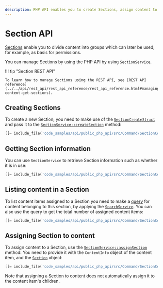 ```yaml
---
description: PHP API enables you to create Sections, assign content to them as well as get various information about the Section.
---
```


# Section API

[Sections](sections.md) enable you to divide content into groups
which can later be used, for example, as basis for permissions.

You can manage Sections by using the PHP API by using `SectionService`.

!!! tip "Section REST API"

    To learn how to manage Sections using the REST API, see [REST API reference](../../api/rest_api/rest_api_reference/rest_api_reference.html#managing-content-get-sections).

## Creating Sections

To create a new Section, you need to make use of the [`SectionCreateStruct`](https://github.com/ibexa/core/blob/main/src/contracts/Repository/Values/Content/SectionCreateStruct.php)
and pass it to the [`SectionService::createSection`](https://github.com/ibexa/core/blob/main/src/contracts/Repository/SectionService.php#L32) method:

``` php 
[[= include_file('code_samples/api/public_php_api/src/Command/SectionCommand.php', 58, 62) =]]
```

## Getting Section information

You can use `SectionService` to retrieve Section information such as whether it is in use:

``` php
[[= include_file('code_samples/api/public_php_api/src/Command/SectionCommand.php', 76, 81) =]]
```

## Listing content in a Section

To list content items assigned to a Section you need to make a [query](search_api.md)
for content belonging to this section, by applying the [`SearchService`](https://github.com/ibexa/core/blob/main/src/contracts/Repository/SearchService.php).
You can also use the query to get the total number of assigned content items:

``` php
[[= include_file('code_samples/api/public_php_api/src/Command/SectionCommand.php', 69, 75) =]][[= include_file('code_samples/api/public_php_api/src/Command/SectionCommand.php', 82, 86) =]]
```

## Assigning Section to content

To assign content to a Section, use the [`SectionService::assignSection`](https://github.com/ibexa/core/blob/main/src/contracts/Repository/SectionService.php#L110) method.
You need to provide it with the `ContentInfo` object of the content item,
and the [`Section`](https://github.com/ibexa/core/blob/main/src/contracts/Repository/Values/Content/Section.php) object:

``` php
[[= include_file('code_samples/api/public_php_api/src/Command/SectionCommand.php', 64, 67) =]]
```

Note that assigning a Section to content does not automatically assign it to the content item's children.
